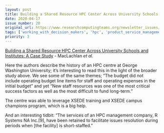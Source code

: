 ```yaml
---
layout: post
title: Building a Shared Resource HPC Center Across University Schools and Institutes A Case Study - MacLachlan *et al.*
date: 2020-04-17
issue_number: 20
original_url: https://www.researchcomputingteams.org/newsletter_issues/0020
tags: ['working_with_decision_makers', 'hpc', 'product_service_management']
priority: 3
---
```


<!-- markdownlint-disable MD033 -->
<!-- markdownlint-disable MD041 -->
<!-- markdownlint-disable MD049 -->

[Building a Shared Resource HPC Center Across University Schools and Institutes: A Case Study](http://arxiv.org/abs/2003.13629) - MacLachlan *et al.*

Here the authors describe the history of an HPC centre at George Washington University; it’s interesting to read this in the light of the broader study above.  We see some of the same themes;  “The budget did not include operating budget line items for staff and operating expenses in the initial budget” and yet “New staff resources was one of the most critical success factors as well as the most difficult to fund long-term.”

The centre was able to leverage XSEDE training and XSEDE campus champions program, which is a big help.

And an interesting tidbit: “The services of an HPC management company, R Systems NA Inc.[9], have been retained to facilitate issues resolution during periods when [the facility] is short-staffed.”

